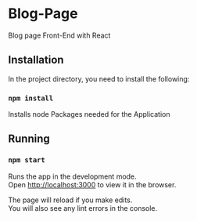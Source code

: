 # Blog-Page
Blog page Front-End with React

## Installation

In the project directory, you need to install the following:<br>

### `npm install`

Installs node Packages needed for the Application<br>

## Running

### `npm start`

Runs the app in the development mode.<br>
Open [http://localhost:3000](http://localhost:3000) to view it in the browser.<br>

The page will reload if you make edits.<br>
You will also see any lint errors in the console.

